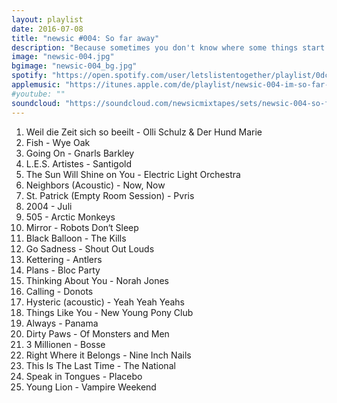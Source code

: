 ```yaml
---
layout: playlist
date: 2016-07-08
title: "newsic #004: So far away"
description: "Because sometimes you don't know where some things start or end. Or where you are. Or what. Or... what?"
image: "newsic-004.jpg"
bgimage: "newsic-004_bg.jpg"
spotify: "https://open.spotify.com/user/letslistentogether/playlist/0dcajzPi9RvCSy47UKAcbc"
applemusic: "https://itunes.apple.com/de/playlist/newsic-004-im-so-far-away./idpl.7222d8b3219f451695226a73bf4dd7be"
#youtube: ""
soundcloud: "https://soundcloud.com/newsicmixtapes/sets/newsic-004-so-far-away"
---
```


<ol>
	<li>Weil die Zeit sich so beeilt - Olli Schulz & Der Hund Marie</li>
	<li>Fish - Wye Oak</li>
	<li>Going On - Gnarls Barkley</li>
	<li>L.E.S. Artistes - Santigold</li>
	<li>The Sun Will Shine on You - Electric Light Orchestra</li>
	<li>Neighbors (Acoustic) - Now, Now</li>
	<li>St. Patrick (Empty Room Session) - Pvris</li>
	<li>2004 - Juli</li>
	<li>505 - Arctic Monkeys</li>
	<li>Mirror - Robots Don‘t Sleep</li>
	<li>Black Balloon - The Kills</li>
	<li>Go Sadness - Shout Out Louds</li>
	<li>Kettering - Antlers</li>
	<li>Plans - Bloc Party</li>
	<li>Thinking About You - Norah Jones</li>
	<li>Calling - Donots</li>
	<li>Hysteric (acoustic) - Yeah Yeah Yeahs</li>
	<li>Things Like You - New Young Pony Club</li>
	<li>Always - Panama</li>
	<li>Dirty Paws - Of Monsters and Men</li>
	<li>3 Millionen - Bosse</li>
	<li>Right Where it Belongs - Nine Inch Nails</li>
	<li>This Is The Last Time - The National</li>
	<li>Speak in Tongues - Placebo</li>
	<li>Young Lion - Vampire Weekend</li>
</ol>
